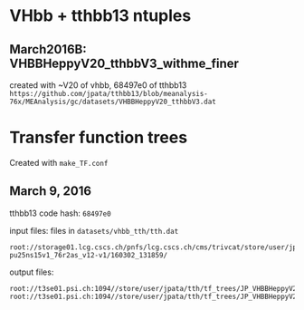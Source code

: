VHbb + tthbb13 ntuples
=======================

March2016B: VHBBHeppyV20_tthbbV3_withme_finer
--------------
created with ~V20 of vhbb, 68497e0 of tthbb13
`https://github.com/jpata/tthbb13/blob/meanalysis-76x/MEAnalysis/gc/datasets/VHBBHeppyV20_tthbbV3.dat`

Transfer function trees
=======================
Created with `make_TF.conf`

March 9, 2016
--------------
tthbb13 code hash: `68497e0`

input files:
files in `datasets/vhbb_tth/tth.dat`
~~~
root://storage01.lcg.cscs.ch/pnfs/lcg.cscs.ch/cms/trivcat/store/user/jpata/tth/VHBBHeppyV20_tthbbV3_withme_finer/ttHTobb_M125_13TeV_powheg_pythia8/VHBBHeppyV20_tthbbV3_withme_finer_ttHTobb_M125_13TeV_powheg_Py8__fall15MAv2-pu25ns15v1_76r2as_v12-v1/160302_131859/
~~~

output files:
~~~
root://t3se01.psi.ch:1094//store/user/jpata/tth/tf_trees/JP_VHBBHeppyV20.root
root://t3se01.psi.ch:1094//store/user/jpata/tth/tf_trees/JP_VHBBHeppyV20_subjet.root
~~~

